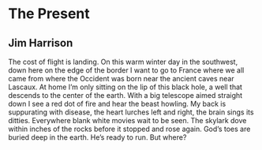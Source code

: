 # The Present
## Jim Harrison
The cost of flight is landing.
On this warm winter day in the southwest,
down here on the edge of the border I want
to go to France where we all came from
where the Occident was born near the ancient
caves near Lascaux. At home I’m only
sitting on the lip of this black hole, a well
that descends to the center of the earth.
With a big telescope aimed straight down
I see a red dot of fire and hear the beast howling.
My back is suppurating with disease,
the heart lurches left and right,
the brain sings its ditties.
Everywhere blank white movies wait to be seen.
The skylark dove within inches of the rocks
before it stopped and rose again.
God’s toes are buried deep in the earth.
He’s ready to run. But where?